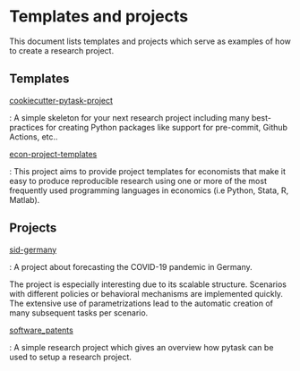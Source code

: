 # Templates and projects

This document lists templates and projects which serve as examples of how to create a
research project.

## Templates

[cookiecutter-pytask-project](https://github.com/pytask-dev/cookiecutter-pytask-project)

: A simple skeleton for your next research project including many best-practices for
  creating Python packages like support for pre-commit, Github Actions, etc..

[econ-project-templates](https://github.com/OpenSourceEconomics/econ-project-templates)

: This project aims to provide project templates for economists that make it easy to
  produce reproducible research using one or more of the most frequently used
  programming languages in economics (i.e Python, Stata, R, Matlab).

## Projects

[sid-germany](https://github.com/covid-19-impact-lab/sid-germany)

: A project about forecasting the COVID-19 pandemic in Germany.

  The project is especially interesting due to its scalable structure. Scenarios with
  different policies or behavioral mechanisms are implemented quickly. The extensive
  use of parametrizations lead to the automatic creation of many subsequent tasks per
  scenario.

[software_patents](https://github.com/tobiasraabe/software_patents)

: A simple research project which gives an overview how pytask can be used to setup a
  research project.
